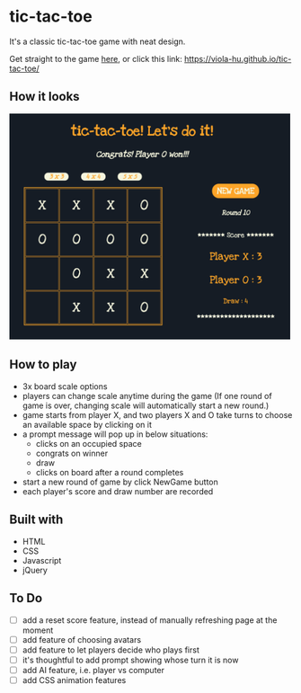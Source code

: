 # __tic-tac-toe__

It's a classic tic-tac-toe game with neat design.

Get straight to the game
[here](https://viola-hu.github.io/tic-tac-toe/), or click this link:
https://viola-hu.github.io/tic-tac-toe/


## __How it looks__

<img alt="tic-tac-toe game image" src="img/tic_tac_toe.png" width="500px">

## __How to play__
* 3x board scale options
* players can change scale anytime during the game (If one round of game is over, changing scale will automatically start a new round.)
* game starts from player X, and two players X and O take turns to choose an available space by clicking on it
* a prompt message will pop up in below situations:
  * clicks on an occupied space
  * congrats on winner
  * draw
  * clicks on board after a round completes
* start a new round of game by click NewGame button
* each player's score and draw number are recorded

## __Built with__
* HTML
* CSS
* Javascript
* jQuery

## __To Do__
- [ ] add a reset score feature, instead of manually refreshing page at the moment
- [ ] add feature of choosing avatars
- [ ] add feature to let players decide who plays first
- [ ] it's thoughtful to add prompt showing whose turn it is now
- [ ] add AI feature, i.e. player vs computer
- [ ] add CSS animation features
